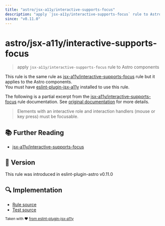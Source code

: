 ```yaml
---
title: "astro/jsx-a11y/interactive-supports-focus"
description: "apply `jsx-a11y/interactive-supports-focus` rule to Astro components"
since: "v0.11.0"
---
```


# astro/jsx-a11y/interactive-supports-focus

> apply `jsx-a11y/interactive-supports-focus` rule to Astro components

This rule is the same rule as [jsx-a11y/interactive-supports-focus] rule but it applies to the Astro components.  
You must have [eslint-plugin-jsx-a11y] installed to use this rule.

[eslint-plugin-jsx-a11y]: https://github.com/jsx-eslint/eslint-plugin-jsx-a11y
[jsx-a11y/interactive-supports-focus]: https://github.com/jsx-eslint/eslint-plugin-jsx-a11y/tree/HEAD/docs/rules/interactive-supports-focus.md

The following is a partial excerpt from the [jsx-a11y/interactive-supports-focus] rule documentation. See [original documentation][jsx-a11y/interactive-supports-focus] for more details.

> Elements with an interactive role and interaction handlers (mouse or key press) must be focusable.

## :books: Further Reading

- [jsx-a11y/interactive-supports-focus]

## :rocket: Version

This rule was introduced in eslint-plugin-astro v0.11.0

## :mag: Implementation

- [Rule source](https://github.com/ota-meshi/eslint-plugin-astro/blob/main/src/rules/jsx-a11y/interactive-supports-focus.ts)
- [Test source](https://github.com/ota-meshi/eslint-plugin-astro/blob/main/tests/src/rules/jsx-a11y/interactive-supports-focus.ts)

<sup>Taken with ❤️ [from eslint-plugin-jsx-a11y](https://github.com/jsx-eslint/eslint-plugin-jsx-a11y/tree/HEAD/docs/rules/interactive-supports-focus.md)</sup>
